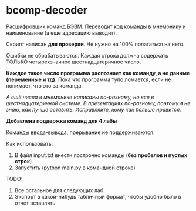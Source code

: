 # bcomp-decoder
Расшифровщик команд БЭВМ. Переводит код команды в мнемонику и наименование (а еще адресацию выводит). 

Скрипт написан **для проверки**. Не нужно на 100% полагаться на него.

Ошибки не обрабатываются. Каждая строка должна содержать ТОЛЬКО четырехзначное шестнадцатеричное число.

**Каждое такое число программа распознает как команду, а не данные (переменные и тд).**
Пока что программа тупо ломается, если не понимает, что это за команда.

_А ещё числа в мнемонике написаны по-разному, но все в шестнадцатеричной системе. В презентациях по-разному, поэтому я не знаю, как лучше оставить. Исправляйте, кому как больше нравится._

**Добавлена поддержка команд для 4 лабы**

Команды ввода-вывода, прерывание не поддерживаются.

Как использовать:
1. В файл input.txt внести построчно команды (**без пробелов и пустых строк**)
2. Запустить (python main.py в командной строке)

TODO: 
1. Все остальное для следующих лаб.
2. Экспорт в какой-нибудь табличный формат, чтобы удобно было в отчет вставлять
